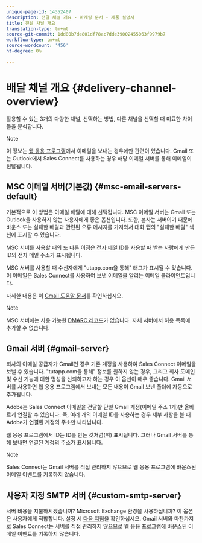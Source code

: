 ```yaml
---
unique-page-id: 14352407
description: 전달 채널 개요 - 마케팅 문서 - 제품 설명서
title: 전달 채널 개요
translation-type: tm+mt
source-git-commit: 1dd80b7de801df78ac7dde39002455063f9979b7
workflow-type: tm+mt
source-wordcount: '456'
ht-degree: 0%

---
```



# 배달 채널 개요 {#delivery-channel-overview}

활용할 수 있는 3개의 다양한 채널, 선택하는 방법, 다른 채널을 선택할 때 미묘한 차이들을 분석합니다.

>[!NOTE]
>
>이 정보는 [웹 응용 프로그램](https://toutapp.com/login)에서 이메일을 보내는 경우에만 관련이 있습니다. Gmail 또는 Outlook에서 Sales Connect를 사용하는 경우 해당 이메일 서버를 통해 이메일이 전달됩니다.

## MSC 이메일 서버(기본값) {#msc-email-servers-default}

기본적으로 이 방법은 이메일 배달에 대해 선택됩니다. MSC 이메일 서버는 Gmail 또는 Outlook을 사용하지 않는 사용자에게 좋은 옵션입니다. 또한, 본사는 서버이기 때문에 바운스 또는 실패한 배달과 관련된 오류 메시지를 가져와서 대화 탭의 &quot;실패한 배달&quot; 섹션에 표시할 수 있습니다.

MSC 서버를 사용할 때의 또 다른 이점은 [전자 메일 ID](/help/marketo/product-docs/marketo-sales-connect/getting-started/email-settings/add-identity.md)를 사용할 때 받는 사람에게 만든 ID의 전자 메일 주소가 표시됩니다.

MSC 서버를 사용할 때 수신자에게 &quot;utapp.com을 통해&quot; 태그가 표시될 수 있습니다. 이 이메일은 Sales Connect를 사용하여 보낸 이메일을 알리는 이메일 클라이언트입니다.

자세한 내용은 이 [Gmail 도움말 문서](https://support.google.com/mail/answer/1311182?hl=en)를 확인하십시오.

>[!NOTE]
>
>MSC 서버에는 사용 가능한 [DMARC 레코드](https://dmarc.org/)가 없습니다. 자체 서버에서 허용 목록에 추가할 수 없습니다.

## Gmail 서버 {#gmail-server}

회사의 이메일 공급자가 Gmail인 경우 기존 계정을 사용하여 Sales Connect 이메일을 보낼 수 있습니다. &quot;tutapp.com을 통해&quot; 정보를 원하지 않는 경우, 그리고 회사 도메인 및 수신 기능에 대한 명성을 신뢰하고자 하는 경우 이 옵션이 매우 좋습니다. Gmail 서버를 사용하면 웹 응용 프로그램에서 보내는 모든 내용이 Gmail 보낸 폴더에 자동으로 추가됩니다.

Adobe는 Sales Connect 이메일을 전달할 단일 Gmail 계정(이메일 주소 1개)만 올바르게 연결할 수 있습니다. 즉, 여러 개의 이메일 ID를 사용하는 경우 세부 사항을 볼 때 Adobe가 연결된 계정의 주소만 나타납니다.

웹 응용 프로그램에서 ID는 ID를 만든 것처럼(위) 표시됩니다. 그러나 Gmail 서버를 통해 보내면 연결된 계정의 주소가 표시됩니다.

>[!NOTE]
>
>Sales Connect는 Gmail 서버를 직접 관리하지 않으므로 웹 응용 프로그램에 바운스된 이메일 이벤트를 기록하지 않습니다.

## 사용자 지정 SMTP 서버 {#custom-smtp-server}

서버 비용을 지불하시겠습니까? Microsoft Exchange 환경을 사용하십니까? 이 옵션은 사용자에게 적합합니다. 설정 시 [다음 지침](http://docs.marketo.com/x/zYTS)을 확인하십시오. Gmail 서버와 마찬가지로 Sales Connect는 서버를 직접 관리하지 않으므로 웹 응용 프로그램에 바운스된 이메일 이벤트를 기록하지 않습니다.
